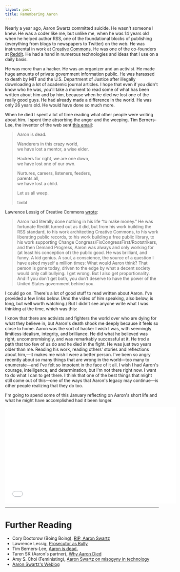 ```yaml
---
layout: post
title: Remembering Aaron
---
```


Nearly a year ago, Aaron Swartz committed suicide. He wasn't someone I knew. He was a coder like me, but unlike me, when he was 14 years old when he helped author RSS, one of the foundational blocks of publishing (everything from blogs to newspapers to Twitter) on the web. He was instrumental in work at [Creative Commons](http://creativecommons.org/). He was one of the co-founders at [Reddit](http://www.reddit.com/). He had a hand in numerous technologies and ideas that I use on a daily basis.

He was more than a hacker. He was an organizer and an activist. He made huge amounts of private government information public. He was harassed to death by MIT and the U.S. Department of Justice after illegally downloading a lot of academic journal articles. I hope that even if you didn't know who he was, you'll take a moment to read some of what has been written about him and by him, because when he died we lost one of the really good guys. He had already made a difference in the world. He was only 26 years old. He would have done so much more.

When he died I spent a lot of time reading what other people were writing about him. I spent time absorbing the anger and the weeping. Tim Berners-Lee, the inventor of the web sent [this email](http://lists.w3.org/Archives/Public/www-tag/2013Jan/0017.html):

> Aaron is dead.  
>   
> Wanderers in this crazy world,  
> we have lost a mentor, a wise elder.  
>   
> Hackers for right, we are one down,  
> we have lost one of our own.  
>   
> Nurtures, careers, listeners, feeders,  
> parents all,  
> we have lost a child.  
>   
> Let us all weep.  
>   
>   
> timbl  

Lawrence Lessig of Creative Commons [wrote](http://lessig.tumblr.com/post/40347463044/prosecutor-as-bully):

> Aaron had literally done nothing in his life “to make money.” He was fortunate Reddit turned out as it did, but from his work building the RSS standard, to his work architecting Creative Commons, to his work liberating public records, to his work building a free public library, to his work supporting Change Congress/FixCongressFirst/Rootstrikers, and then Demand Progress, Aaron was always and only working for (at least his conception of) the public good. He was brilliant, and funny. A kid genius. A soul, a conscience, the source of a question I have asked myself a million times: What would Aaron think? That person is gone today, driven to the edge by what a decent society would only call bullying. I get wrong. But I also get proportionality. And if you don’t get both, you don’t deserve to have the power of the United States government behind you.

I could go on. There's a lot of good stuff to read written about Aaron. I've provided a few links below. (And the video of him speaking, also below, is long, but well worth watching.) But I didn't see anyone write what I was thinking at the time, which was this:

I know that there are activists and fighters the world over who are dying for what they believe in, but Aaron's death shook me deeply because it feels so close to home. Aaron was the sort of hacker I wish I was, with seemingly limitless idealism, integrity, and brilliance. He did what he believed was right, uncompromisingly, and was remarkably successful at it. He trod a path that too few of us do and he died in the fight. He was just two years older than me. Reading his work, reading others' stories and reflections about him,—it makes me wish I were a better person. I've been so angry recently about so many things that are wrong in the world—too many to enumerate—and I've felt so impotent in the face of it all. I wish I had Aaron's courage, intelligence, and determination, but I'm not there right now. I want to do what I can to get there. I think that one of the best things that might still come out of this—one of the ways that Aaron's legacy may continue—is other people realizing that they do too.

I'm going to spend some of this January reflecting on Aaron's short life and what he might have accomplished had it been longer.

<iframe width="560" height="315" src="//www.youtube.com/embed/Fgh2dFngFsg" frameborder="0" allowfullscreen></iframe>

* * *

# Further Reading

* Cory Doctorow (Boing Boing), [RIP, Aaron Swartz](http://boingboing.net/2013/01/12/rip-aaron-swartz.html)
* Lawrence Lessig, [Prosecutor as Bully](http://lessig.tumblr.com/post/40347463044/prosecutor-as-bully)
* Tim Berners-Lee, [Aaron is dead.](http://lists.w3.org/Archives/Public/www-tag/2013Jan/0017.html)
* Taren SK (Aaron's partner), [Why Aaron Died](http://tarensk.tumblr.com/post/42260548767/why-aaron-died)
* Amy S. Choi (Feministing), [Aaron Swartz on misogyny in technology](http://feministing.com/2013/01/15/aaron-swartz-on-misogyny-in-technology/)
* [Aaron Swartz's Weblog](http://www.aaronsw.com/weblog/archive)